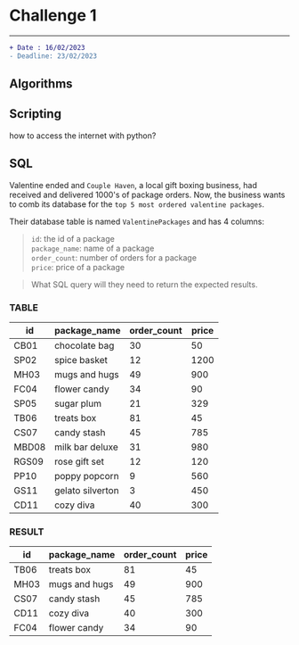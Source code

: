 # Challenge 1

---

```diff
+ Date : 16/02/2023
- Deadline: 23/02/2023
```

## Algorithms

## Scripting

how to access the internet with python?

## SQL

Valentine ended and `Couple Haven`, a local gift boxing business, had received and delivered 1000's of package orders. Now, the business wants to comb its database for the `top 5 most ordered valentine packages`.

Their database table is named `ValentinePackages` and has 4 columns:

> `id`: the id of a package  
> `package_name`: name of a package  
> `order_count`: number of orders for a package  
> `price`: price of a package

> What SQL query will they need to return the expected results.

### TABLE

| id    | package_name     | order_count | price |
| ----- | ---------------- | ----------- | ----- |
| CB01  | chocolate bag    | 30          | 50    |
| SP02  | spice basket     | 12          | 1200  |
| MH03  | mugs and hugs    | 49          | 900   |
| FC04  | flower candy     | 34          | 90    |
| SP05  | sugar plum       | 21          | 329   |
| TB06  | treats box       | 81          | 45    |
| CS07  | candy stash      | 45          | 785   |
| MBD08 | milk bar deluxe  | 31          | 980   |
| RGS09 | rose gift set    | 12          | 120   |
| PP10  | poppy popcorn    | 9           | 560   |
| GS11  | gelato silverton | 3           | 450   |
| CD11  | cozy diva        | 40          | 300   |

### RESULT

| id   | package_name  | order_count | price |
| ---- | ------------- | ----------- | ----- |
| TB06 | treats box    | 81          | 45    |
| MH03 | mugs and hugs | 49          | 900   |
| CS07 | candy stash   | 45          | 785   |
| CD11 | cozy diva     | 40          | 300   |
| FC04 | flower candy  | 34          | 90    |
